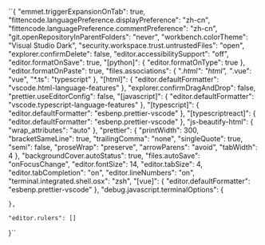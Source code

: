 ``{
    "emmet.triggerExpansionOnTab": true,
    "fittencode.languagePreference.displayPreference": "zh-cn",
    "fittencode.languagePreference.commentPreference": "zh-cn",
    "git.openRepositoryInParentFolders": "never",
    "workbench.colorTheme": "Visual Studio Dark",
    "security.workspace.trust.untrustedFiles": "open",
    "explorer.confirmDelete": false,
    "editor.accessibilitySupport": "off",
    "editor.formatOnSave": true,
    "[python]": {
        "editor.formatOnType": true
    },
    "editor.formatOnPaste": true,
    "files.associations": {
        "*.html": "html",
        "*.vue": "vue",
        "*.ts": "typescript"
    },
    "[html]": {
        "editor.defaultFormatter": "vscode.html-language-features"
    },
    "explorer.confirmDragAndDrop": false,
    "prettier.useEditorConfig": false,
    "[javascript]": {
        "editor.defaultFormatter": "vscode.typescript-language-features"
    },
    "[typescript]": {
        "editor.defaultFormatter": "esbenp.prettier-vscode"
    },
    "[typescriptreact]": {
        "editor.defaultFormatter": "esbenp.prettier-vscode"
    },
    "js-beautify-html": {
        "wrap_attributes": "auto"
    },
    "prettier": {
        "printWidth": 300,
        "bracketSameLine": true,
        "trailingComma": "none",
        "singleQuote": true,
        "semi": false,
        "proseWrap": "preserve",
        "arrowParens": "avoid",
        "tabWidth": 4
    },
    "backgroundCover.autoStatus": true,
    "files.autoSave": "onFocusChange",
    "editor.fontSize": 14,
    "editor.tabSize": 4,
    "editor.tabCompletion": "on",
    "editor.lineNumbers": "on",
    "terminal.integrated.shell.osx": "zsh",
    "[vue]": {
        "editor.defaultFormatter": "esbenp.prettier-vscode"
    },
    "debug.javascript.terminalOptions": {

    },

    "editor.rulers": []
}``
